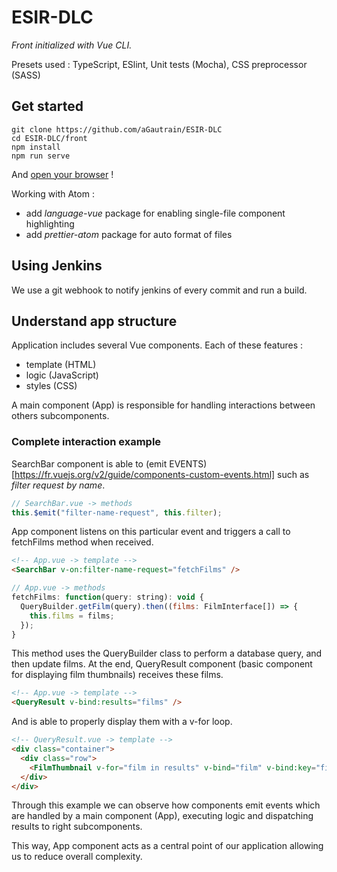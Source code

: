 # ESIR-DLC

_Front initialized with Vue CLI._

Presets used :
TypeScript, ESlint, Unit tests (Mocha), CSS preprocessor (SASS)

## Get started

```
git clone https://github.com/aGautrain/ESIR-DLC
cd ESIR-DLC/front
npm install
npm run serve
```

And [open your browser](http://localhost:8080/) !

Working with Atom :

- add _language-vue_ package for enabling single-file component highlighting
- add _prettier-atom_ package for auto format of files

## Using Jenkins

We use a git webhook to notify jenkins of every commit and run a build.

## Understand app structure

Application includes several Vue components. Each of these features :

- template (HTML)
- logic (JavaScript)
- styles (CSS)

A main component (App) is responsible for handling interactions between others subcomponents.

### Complete interaction example

SearchBar component is able to (emit EVENTS)[https://fr.vuejs.org/v2/guide/components-custom-events.html]
such as _filter request by name_.

```JavaScript
// SearchBar.vue -> methods
this.$emit("filter-name-request", this.filter);
```

App component listens on this particular event and triggers a call to fetchFilms method when received.

```HTML
<!-- App.vue -> template -->
<SearchBar v-on:filter-name-request="fetchFilms" />
```

```JavaScript
// App.vue -> methods
fetchFilms: function(query: string): void {
  QueryBuilder.getFilm(query).then((films: FilmInterface[]) => {
    this.films = films;
  });
}
```

This method uses the QueryBuilder class to perform a database query, and then update films.
At the end, QueryResult component (basic component for displaying film thumbnails) receives these films.

```HTML
<!-- App.vue -> template -->
<QueryResult v-bind:results="films" />
```

And is able to properly display them with a v-for loop.

```HTML
<!-- QueryResult.vue -> template -->
<div class="container">
  <div class="row">
    <FilmThumbnail v-for="film in results" v-bind="film" v-bind:key="film.id" class="col-2" />
  </div>
</div>
```

Through this example we can observe how components emit events which are handled by a main component (App), executing logic and dispatching results to right subcomponents.

This way, App component acts as a central point of our application allowing us to reduce overall complexity.
